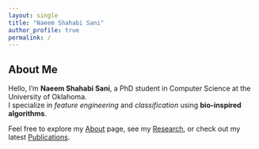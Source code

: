 ```yaml
---
layout: single
title: "Naeem Shahabi Sani"
author_profile: true
permalink: /
---
```

## About Me
Hello, I’m **Naeem Shahabi Sani**, a PhD student in Computer Science at the University of Oklahoma.  
I specialize in *feature engineering* and *classification* using **bio-inspired algorithms**.

Feel free to explore my [About](/about/) page, see my [Research](/research/), or check out my latest [Publications](/publications/).
